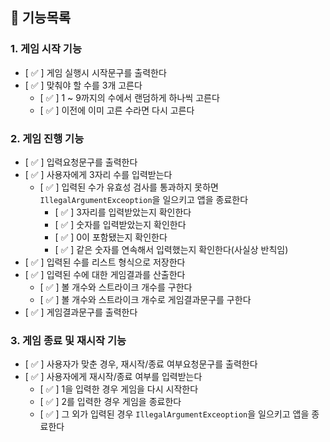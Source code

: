 ## 📃 기능목록  

### 1. 게임 시작 기능  

- [ ✅ ] 게임 실행시 시작문구를 출력한다
- [ ✅ ] 맞춰야 할 수를 3개 고른다
  - [ ✅ ] 1 ~ 9까지의 수에서 랜덤하게 하나씩 고른다
  - [ ✅ ] 이전에 이미 고른 수라면 다시 고른다  

### 2. 게임 진행 기능  

- [ ✅ ] 입력요청문구를 출력한다
- [ ✅ ] 사용자에게 3자리 수를 입력받는다
  - [ ✅ ] 입력된 수가 유효성 검사를 통과하지 못하면 `IllegalArgumentExceoption`을 일으키고 앱을 종료한다
    - [ ✅ ] 3자리를 입력받았는지 확인한다
    - [ ✅ ] 숫자를 입력받았는지 확인한다
    - [ ✅ ] 0이 포함됐는지 확인한다
    - [ ✅ ] 같은 숫자를 연속해서 입력했는지 확인한다(사실상 반칙임)
- [ ✅ ] 입력된 수를 리스트 형식으로 저장한다 
- [ ✅ ] 입력된 수에 대한 게임결과를 산출한다
  - [ ✅ ] 볼 개수와 스트라이크 개수를 구한다
  - [ ✅ ] 볼 개수와 스트라이크 개수로 게임결과문구를 구한다
- [ ✅ ] 게임결과문구를 출력한다 

### 3. 게임 종료 및 재시작 기능
- [ ✅ ] 사용자가 맞춘 경우, 재시작/종료 여부요청문구를 출력한다
- [ ✅ ] 사용자에게 재시작/종료 여부를 입력받는다
  - [ ✅ ] 1을 입력한 경우 게임을 다시 시작한다
  - [ ✅ ] 2를 입력한 경우 게임을 종료한다
  - [ ✅ ] 그 외가 입력된 경우 `IllegalArgumentExceoption`을 일으키고 앱을 종료한다

